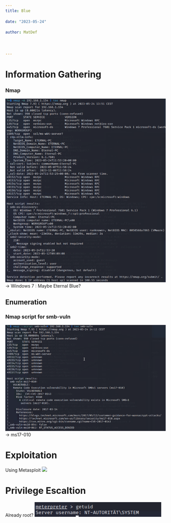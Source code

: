 ```yaml
---
title: Blue

date: "2023-05-24"

author: MatDef

  

---
```


# Information Gathering

### Nmap 
![](./images/20230524143240.png)
-> Windows 7 : Maybe Eternal Blue?

## Enumeration
### Nmap script for smb-vuln
![](./images/20230524143256.png)
-> ms17-010

# Exploitation
Using Metasploit
![](./images/20230524143409.png)


# Privilege Escaltion
Already root?
![](./images/20230524143518.png)





